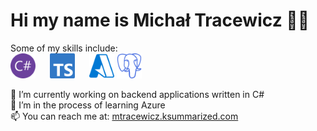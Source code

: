 # Hi my name is Michał Tracewicz 👋🏼

Some of my skills include:\
<img src="https://raw.githubusercontent.com/mtracewicz/mtracewicz/master/csharp.svg" height='40' style="margin-right:2vw;"/> <img src="https://raw.githubusercontent.com/mtracewicz/mtracewicz/master/typescript.svg" height='40' style="margin-right:2vw;"/> <img src="https://raw.githubusercontent.com/mtracewicz/mtracewicz/master/microsoftazure.svg" height='40'/> <img src="https://raw.githubusercontent.com/mtracewicz/mtracewicz/master/postgresql.svg" height='40'/>

🔭 I’m currently working on backend applications written in C# \
🌱 I’m in the process of learning Azure \
📫 You can reach me at: [mtracewicz.ksummarized.com](https://mtracewicz.ksummarized.com/)

